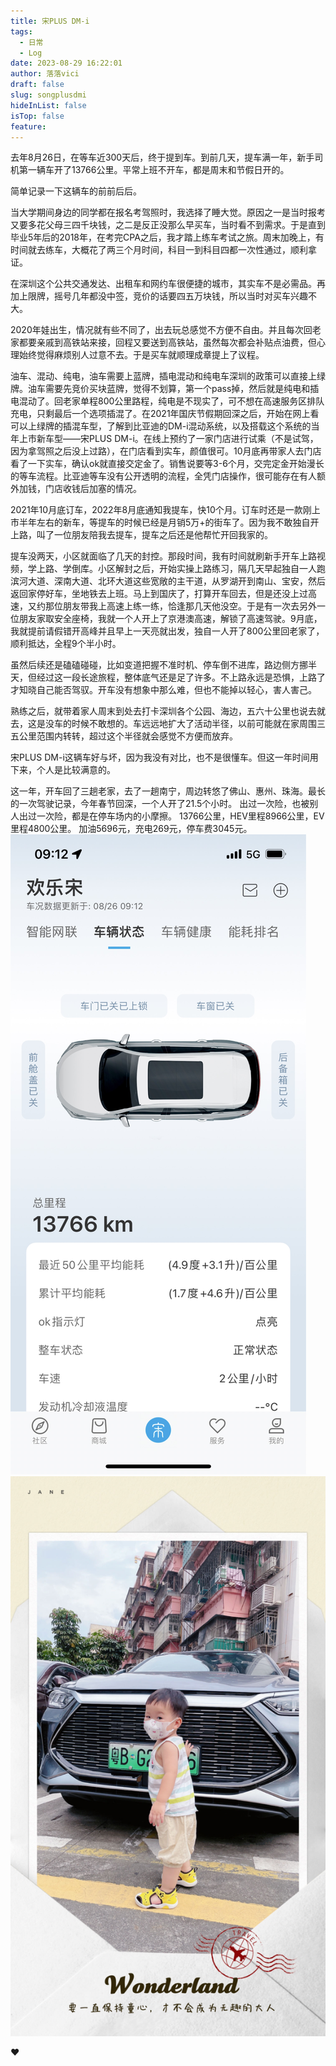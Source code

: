 ```yaml
---
title: 宋PLUS DM-i
tags:
  - 日常
  - Log
date: 2023-08-29 16:22:01
author: 落落vici
draft: false
slug: songplusdmi
hideInList: false
isTop: false
feature:
---
```

去年8月26日，在等车近300天后，终于提到车。到前几天，提车满一年，新手司机第一辆车开了13766公里。平常上班不开车，都是周末和节假日开的。

简单记录一下这辆车的前前后后。

当大学期间身边的同学都在报名考驾照时，我选择了睡大觉。原因之一是当时报考又要多花父母三四千块钱，之二是反正没那么早买车，当时看不到需求。于是直到毕业5年后的2018年，在考完CPA之后，我才踏上练车考试之旅。周末加晚上，有时间就去练车，大概花了两三个月时间，科目一到科目四都一次性通过，顺利拿证。

在深圳这个公共交通发达、出租车和网约车很便捷的城市，其实车不是必需品。再加上限牌，摇号几年都没中签，竞价的话要四五万块钱，所以当时对买车兴趣不大。

2020年娃出生，情况就有些不同了，出去玩总感觉不方便不自由。并且每次回老家都要亲戚到高铁站来接，回程又要送到高铁站，虽然每次都会补贴点油费，但心理始终觉得麻烦别人过意不去。于是买车就顺理成章提上了议程。

油车、混动、纯电，油车需要上蓝牌，插电混动和纯电车深圳的政策可以直接上绿牌。油车需要先竞价买块蓝牌，觉得不划算，第一个pass掉，然后就是纯电和插电混动了。回老家单程800公里路程，纯电是不现实了，可不想在高速服务区排队充电，只剩最后一个选项插混了。在2021年国庆节假期回深之后，开始在网上看可以上绿牌的插混车型，了解到比亚迪的DM-i混动系统，以及搭载这个系统的当年上市新车型——宋PLUS DM-i。在线上预约了一家门店进行试乘（不是试驾，因为拿驾照之后没上过路），在门店看到实车，颜值很可。10月底再带家人去门店看了一下实车，确认ok就直接交定金了。销售说要等3-6个月，交完定金开始漫长的等车流程。比亚迪等车没有公开透明的流程，全凭门店操作，很可能存在有人额外加钱，门店收钱后加塞的情况。

2021年10月底订车，2022年8月底通知我提车，快10个月。订车时还是一款刚上市半年左右的新车，等提车的时候已经是月销5万+的街车了。因为我不敢独自开上路，叫了一位朋友陪我去提车，提车之后还是他帮忙开回我家的。

提车没两天，小区就面临了几天的封控。那段时间，我有时间就刷新手开车上路视频，学上路、学倒库。小区解封之后，开始实操上路练习，隔几天早起独自一人跑滨河大道、深南大道、北环大道这些宽敞的主干道，从罗湖开到南山、宝安，然后返回家停好车，坐地铁去上班。马上到国庆了，打算开车回去，但是还没上过高速，又约那位朋友带我上高速上练一练，恰逢那几天他没空。于是有一次去另外一位朋友家取安全座椅，我就一个人开上了京港澳高速，解锁了高速驾驶。9月底，我就提前请假错开高峰并且早上一天亮就出发，独自一人开了800公里回老家了，顺利抵达，全程9个半小时。

虽然后续还是磕磕碰碰，比如变道把握不准时机、停车倒不进库，路边侧方挪半天，但经过这一段长途旅程，整体底气还是足了许多。不上路永远是恐惧，上路了才知晓自己能否驾驭。开车没有想象中那么难，但也不能掉以轻心，害人害己。

熟练之后，就带着家人周末到处去打卡深圳各个公园、海边，五六十公里也说去就去，这是没车的时候不敢想的。车远远地扩大了活动半径，以前可能就在家周围三五公里范围内转转，超过这个半径就会感觉不方便而放弃。

宋PLUS DM-i这辆车好与坏，因为我没有对比，也不是很懂车。但这一年时间用下来，个人是比较满意的。

这一年，开车回了三趟老家，去了一趟南宁，周边转悠了佛山、惠州、珠海。最长的一次驾驶记录，今年春节回深，一个人开了21.5个小时。
出过一次险，也被别人出过一次险，都是在停车场内的小摩擦。
13766公里，HEV里程8966公里，EV里程4800公里。
加油5696元，充电269元，停车费3045元。
![](https://raw.githubusercontent.com/cosine00/Image/main/202308291750624.jpg)![](https://raw.githubusercontent.com/cosine00/Image/main/202308291753083.jpg)


❤

